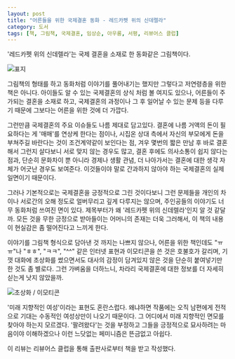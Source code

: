 ```yaml
---
layout: post
title: "어른들을 위한 국제결혼 동화 - 레드카펫 위의 신데렐라"
category: 도서
tags: [책, 그림책, 국제결혼, 임상순, 아우룸, 서평, 리뷰어스 클럽]
---
```


'레드카펫 위의 신데렐라'는
국제 결혼을 소재로 한 동화같은 그림책이다.

![표지](https://lh3.googleusercontent.com/el-8DV-Ve6GK7TwsvwqrPN214egkkCowwOUeviFa4ryppJkj1EXv-VsxdG0QQ98H-HlB-wHXzV7HNg=s480)

그림책의 형태를 하고 동화처럼 이야기를 풀어내기는 했지만
그렇다고 저연령층을 위한 책은 아니다.
아이들도 알 수 있는 국제결혼의 상식 처럼 볼 여지도 있으나,
어른들이 주가되는 결혼을 소재로 하고,
국제결혼의 과정이나 그 후 일어날 수 있는 문제 등을 다루기 때문에
그보다는 어른을 위한 것에 더 가깝다.

그런만큼 국제결혼의 주요 이슈들도 나름 제대로 담고있다.
결혼에 나름 거액의 돈이 필요하다는 게 '매매'를 연상케 한다는 점이나,
시집온 상대 측에서 자신의 부모에게 돈을 부쳐주길 바란다는 것이 조건계약같이 보인다는 점,
겨우 몇번의 짧은 만남 후 바로 결혼해서 그런지 살다보니 서로 맞지 않는 경우도 많고,
결혼 후에도 의사소통이 쉽지 않다는 점과,
단순히 문화차이 뿐 아니라 경제나 생활 관념, 더 나아가서는 결혼에 대한 생각 자체가 어긋난 경우도 보여준다.
이것들이야 말로 간과하지 않아야 하는 국제결혼의 실제 일면이기 때문이다.

그러나 기본적으로는 국제결혼을 긍정적으로 그린 것이다보니
그런 문제들을 개인의 차이나 서로간의 오해 정도로 얼버무리고 깊게 다루지는 않으며,
주인공들의 이야기도 너무 동화처럼 쓰여진 면이 있다.
제목부터가 왜 '레드카펫 위의 신데렐라'인지 알 것 같달까.
모든 것을 무한 긍정으로 받아들이는 어머니의 존재는 더욱 그러해서,
이 책의 내용이 현실감은 좀 떨어진다고 느끼게 한다.

이야기를 그림책 형식으로 담아낸 것 까지는 나쁘지 않으나,
어른을 위한 책인데도 "ㅠㅠ"나 "ㅎㅎ", "ㅋㅋ", "^^" 같은 인터넷 표현과 이모티콘을 쓴 것은 호불호가 갈리며,
기껏 대화에 초상화를 썼으면서도 대사의 감정이 담겨있지 않은 것을 단순히 붙여넣기만 한 것도 좀 별로다.
그런 가벼움을 더하느니, 차라리 국제결혼에 대한 정보를 더 자세히 싣는게 낫지 않았을까.

![초상화 / 이모티콘](https://lh3.googleusercontent.com/C7ci2_jWyvnkPGaMfuw5v4-9_INdLbXM-cqlsMzAUfCFTwagI4iLngZhxRYk0QRVupkgV0ZVWZbXCw=s480)

'미래 지향적인 여성'이라는 표현도 혼란스럽다.
왜냐하면 작품에는 오직 남편에게 전적으로 기대는 수동적인 여성상만이 나오기 때문이다.
그 어디에서 미래 지향적인 면모를 찾아야 하는지 모르겠다.
'팔려왔다'는 것을 부정하고 그들을 긍정적으로 묘사하려는 마음이야 이해하겠으나
이런 느닷없는 페미니즘은 뜬금없고 아쉽다.



<div class="im im-info">
이 리뷰는 리뷰어스 클럽을 통해 출판사로부터 책을 받고 작성했다.
</div>
